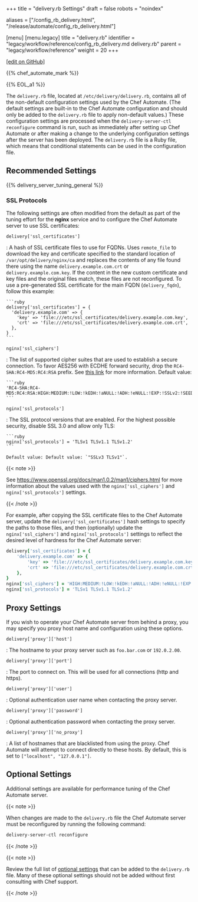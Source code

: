 +++
title = "delivery.rb Settings"
draft = false
robots = "noindex"


aliases = ["/config_rb_delivery.html", "/release/automate/config_rb_delivery.html"]

[menu]
  [menu.legacy]
    title = "delivery.rb"
    identifier = "legacy/workflow/reference/config_rb_delivery.md delivery.rb"
    parent = "legacy/workflow/reference"
    weight = 20
+++

[\[edit on GitHub\]](https://github.com/chef/chef-web-docs/blob/master/content/config_rb_delivery.md)



{{% chef_automate_mark %}}

{{% EOL_a1 %}}

The `delivery.rb` file, located at `/etc/delivery/delivery.rb`, contains
all of the non-default configuration settings used by the Chef Automate.
(The default settings are built-in to the Chef Automate configuration
and should only be added to the `delivery.rb` file to apply non-default
values.) These configuration settings are processed when the
`delivery-server-ctl reconfigure` command is run, such as immediately
after setting up Chef Automate or after making a change to the
underlying configuration settings after the server has been deployed.
The `delivery.rb` file is a Ruby file, which means that conditional
statements can be used in the configuration file.

## Recommended Settings

{{% delivery_server_tuning_general %}}

### SSL Protocols

The following settings are often modified from the default as part of
the tuning effort for the **nginx** service and to configure the Chef
Automate server to use SSL certificates:

`delivery['ssl_certificates']`

:   A hash of SSL certificate files to use for FQDNs. Uses `remote_file`
    to download the key and certificate specified to the standard
    location of `/var/opt/delivery/nginx/ca` and replaces the contents
    of any file found there using the name `delivery.example.com.crt` or
    `delivery.example.com.key`. If the content in the new custom
    certificate and key files and the original files match, these files
    are not reconfigured. To use a pre-generated SSL certificate for the
    main FQDN (`delivery_fqdn`), follow this example:

    ```ruby
    delivery['ssl_certificates'] = {
      'delivery.example.com' => {
        'key' => 'file:///etc/ssl_certificates/delivery.example.com.key',
        'crt' => 'file:///etc/ssl_certificates/delivery.example.com.crt',
      },
    }
    ```

`nginx['ssl_ciphers']`

:   The list of supported cipher suites that are used to establish a
    secure connection. To favor AES256 with ECDHE forward security, drop
    the `RC4-SHA:RC4-MD5:RC4:RSA` prefix. See [this
    link](https://www.openssl.org/docs/man1.0.2/man1/ciphers.html) for more
    information. Default value:

    ```ruby
    'RC4-SHA:RC4-MD5:RC4:RSA:HIGH:MEDIUM:!LOW:!kEDH:!aNULL:!ADH:!eNULL:!EXP:!SSLv2:!SEED:!CAMELLIA:!PSK'
    ```

`nginx['ssl_protocols']`

:   The SSL protocol versions that are enabled. For the highest possible
    security, disable SSL 3.0 and allow only TLS:

    ```ruby
    nginx['ssl_protocols'] = 'TLSv1 TLSv1.1 TLSv1.2'
    ```

    Default value: Default value: `"SSLv3 TLSv1"`.

{{< note >}}

See <https://www.openssl.org/docs/man1.0.2/man1/ciphers.html> for more
information about the values used with the `nginx['ssl_ciphers']` and
`nginx['ssl_protocols']` settings.

{{< /note >}}

For example, after copying the SSL certificate files to the Chef
Automate server, update the `delivery['ssl_certificates']` hash settings
to specify the paths to those files, and then (optionally) update the
`nginx['ssl_ciphers']` and `nginx['ssl_protocols']` settings to reflect
the desired level of hardness for the Chef Automate server:

```ruby
delivery['ssl_certificates'] = {
    'delivery.example.com' => {
        'key' => 'file:///etc/ssl_certificates/delivery.example.com.key',
        'crt' => 'file:///etc/ssl_certificates/delivery.example.com.crt',
    },
}
nginx['ssl_ciphers'] = 'HIGH:MEDIUM:!LOW:!kEDH:!aNULL:!ADH:!eNULL:!EXP:!SSLv2:!SEED:!CAMELLIA:!PSK'
nginx['ssl_protocols'] = 'TLSv1 TLSv1.1 TLSv1.2'
```

## Proxy Settings

If you wish to operate your Chef Automate server from behind a proxy,
you may specify you proxy host name and configuration using these
options.

`delivery['proxy']['host']`

:   The hostname to your proxy server such as `foo.bar.com` or
    `192.0.2.00`.

`delivery['proxy']['port']`

:   The port to connect on. This will be used for all connections (http
    and https).

`delivery['proxy']['user']`

:   Optional authentication user name when contacting the proxy server.

`delivery['proxy']['password']`

:   Optional authentication password when contacting the proxy server.

`delivery['proxy']['no_proxy']`

:   A list of hostnames that are blacklisted from using the proxy. Chef
    Automate will attempt to connect directly to these hosts. By
    default, this is set to `["localhost", "127.0.0.1"]`.

## Optional Settings

Additional settings are available for performance tuning of the Chef
Automate server.

{{< note >}}

When changes are made to the `delivery.rb` file the Chef Automate server
must be reconfigured by running the following command:

```bash
delivery-server-ctl reconfigure
```

{{< /note >}}

{{< note >}}

Review the full list of [optional
settings](/config_rb_delivery_optional_settings/) that can be added
to the `delivery.rb` file. Many of these optional settings should not be
added without first consulting with Chef support.

{{< /note >}}
